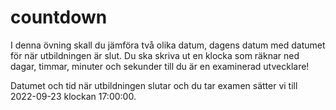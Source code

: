 # countdown


I denna övning skall du jämföra två olika datum, dagens datum med datumet för när utbildningen är slut. Du ska skriva ut en klocka som räknar ned dagar, timmar, minuter och sekunder till du är en examinerad utvecklare!

Datumet och tid när utbildningen slutar och du tar examen sätter vi till 2022-09-23 klockan 17:00:00.
